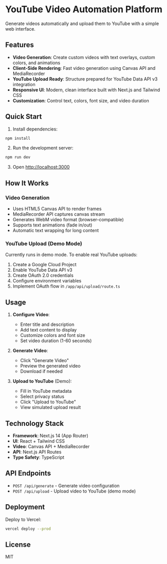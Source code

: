 # YouTube Video Automation Platform

Generate videos automatically and upload them to YouTube with a simple web interface.

## Features

- **Video Generation**: Create custom videos with text overlays, custom colors, and animations
- **Client-Side Rendering**: Fast video generation using Canvas API and MediaRecorder
- **YouTube Upload Ready**: Structure prepared for YouTube Data API v3 integration
- **Responsive UI**: Modern, clean interface built with Next.js and Tailwind CSS
- **Customization**: Control text, colors, font size, and video duration

## Quick Start

1. Install dependencies:
```bash
npm install
```

2. Run the development server:
```bash
npm run dev
```

3. Open [http://localhost:3000](http://localhost:3000)

## How It Works

### Video Generation
- Uses HTML5 Canvas API to render frames
- MediaRecorder API captures canvas stream
- Generates WebM video format (browser-compatible)
- Supports text animations (fade in/out)
- Automatic text wrapping for long content

### YouTube Upload (Demo Mode)
Currently runs in demo mode. To enable real YouTube uploads:

1. Create a Google Cloud Project
2. Enable YouTube Data API v3
3. Create OAuth 2.0 credentials
4. Configure environment variables
5. Implement OAuth flow in `/app/api/upload/route.ts`

## Usage

1. **Configure Video**:
   - Enter title and description
   - Add text content to display
   - Customize colors and font size
   - Set video duration (1-60 seconds)

2. **Generate Video**:
   - Click "Generate Video"
   - Preview the generated video
   - Download if needed

3. **Upload to YouTube** (Demo):
   - Fill in YouTube metadata
   - Select privacy status
   - Click "Upload to YouTube"
   - View simulated upload result

## Technology Stack

- **Framework**: Next.js 14 (App Router)
- **UI**: React + Tailwind CSS
- **Video**: Canvas API + MediaRecorder
- **API**: Next.js API Routes
- **Type Safety**: TypeScript

## API Endpoints

- `POST /api/generate` - Generate video configuration
- `POST /api/upload` - Upload video to YouTube (demo mode)

## Deployment

Deploy to Vercel:

```bash
vercel deploy --prod
```

## License

MIT
